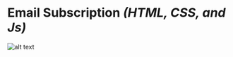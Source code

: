 # Email Subscription _(HTML, CSS, and Js)_
![alt text](https://github.com/AkashKobal/web-development/blob/main/10.%20Email%20Subscription/output.png)

